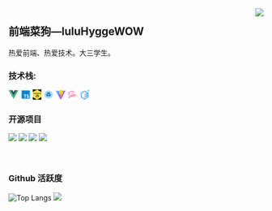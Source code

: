 <img align="right" src="https://count.getloli.com/get/@:luluHyggeWOW?theme=rule34">

## 前端菜狗—luluHyggeWOW 

热爱前端、热爱技术。大三学生。


### **技术栈:**

<a href="https://v3.cn.vuejs.org"><code><img height="20" src="./images/vue.png"></code></a>
<a href="https://www.tslang.cn/index.html"><code><img height="20" src="./images/typescript.png"></code></a>
<a href=""><code><img height="20" src="./images/js.png"></code></a>
<a href="https://webpack.js.org/"><code><img height="20" src="./images/webpack.svg"></code></a>
<a href="https://cn.vitejs.dev"><code><img height="20" src="./images/vite.png"></code></a>
<a href="https://sass-lang.com"><code><img height="20" src="./images/sass2.png"></code></a>
<a href="https://element-plus.org/zh-CN/"><code><img height="20" src="./images/elementplus.svg"></code></a>

### 开源项目

[![](https://github-readme-stats.vercel.app/api/pin/?username=luluHyggeWOW&repo=Huixiao)](https://github.com/luluHyggeWOW/Huixiao.git)
[![](https://github-readme-stats.vercel.app/api/pin/?username=luluHyggeWOW&repo=jzbd-fe)](https://github.com/luluHyggeWOW/jzbd-fe.git)
[![](https://github-readme-stats.vercel.app/api/pin/?username=luluHyggeWOW&repo=Huixiao-backstage)](https://github.com/luluHyggeWOW/Huixiao-backstage.git)
[![](https://github-readme-stats.vercel.app/api/pin/?username=luluHyggeWOW&repo=lu-ui)](https://github.com/luluHyggeWOW/lu-ui.git)
<br><br><br>


### Github 活跃度

<!-- [![](https://activity-graph.herokuapp.com/graph?username=luluHyggeWOW&theme=dracula)](https://github.com/ashutosh00710/github-readme-activity-graph)
![luluHyggeWOW's github stats](https://github-readme-stats.vercel.app/api?username=luluHyggeWOW&show_icons=true&theme=vue) -->

![Top Langs](https://github-readme-stats.vercel.app/api/top-langs/?username=luluHyggeWOW&langs_count=6)
![](https://github-readme-stats.vercel.app/api/top-langs/?username=luluHyggeWOW&layout=compact&langs_count=6)
